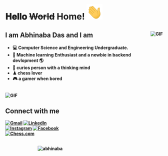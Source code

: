 # <b>𝐇𝐞𝐥𝐥𝐨 <s>World</s> Home! <img src="https://raw.githubusercontent.com/ptprashanttripathi/ptprashanttripathi/master/hi.gif" width="50px">
<img align="right" alt="GIF" height="160px" src="https://media.tenor.com/images/2714cf06b9ae1bba27e31a30ad43997e/tenor.gif"/>

## I am Abhinaba Das and I am 

- 💻 Computer Science and Engineering Undergraduate.
- 🧠 Machine learning Enthusiast and a newbie in backend devlopment 🌎  
- 🤔 curios person with a thinking mind 
- ♟  chess lover 
- 🎮 a gamer when bored 
<br>

<img align="left" alt="GIF" src="https://media.tenor.com/images/cdf00f711247d0fbd2b93f1bd9caecfd/tenor.gif" width="500"/>

<br>
<h2>Connect with me</h2>

[![Gmail](https://img.shields.io/badge/-GMAIL-D14836?style=for-the-badge&logo=gmail&logoColor=white)](mailto:abhinaba006@gmail.com) 
[![LinkedIn](https://img.shields.io/badge/-LINKEDIN-007FFF?style=for-the-badge&logo=linkedin&logoColor=white)](https://www.linkedin.com/in/abhinaba-das006/)  
[![Instagram](https://img.shields.io/badge/-INSTAGRAM-ff90d8?style=for-the-badge&logo=instagram&logoColor=white)](https://www.instagram.com/abhinaba__das/) 
[![Facebook](https://img.shields.io/badge/-FACEBOOK-3457D5?style=for-the-badge&logo=facebook&logoColor=white)](https://www.facebook.com/abhinaba.das.94801/)  
[![Chess.com](https://img.shields.io/badge/-CHESS.COM-green?style=for-the-badge&logo=chess.com&logoColor=green)](https://www.chess.com/member/abhinaba006)

<br>

<img align="right" src="https://github-readme-stats.vercel.app/api/top-langs/?username=abhinaba006&layout=compact&hide=html&theme=light" alt="abhinaba" width="400"/>
